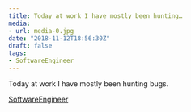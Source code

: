 ```yaml
---
title: Today at work I have mostly been hunting…
media:
- url: media-0.jpg
date: "2018-11-12T18:56:30Z"
draft: false
tags:
- SoftwareEngineer
---
```

Today at work I have mostly been hunting bugs.

[SoftwareEngineer](/tags/softwareengineer)
